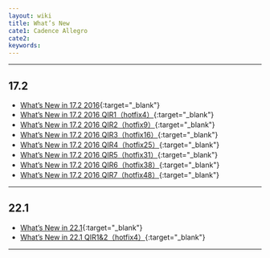 ```yaml
---
layout: wiki
title: What’s New
cate1: Cadence Allegro
cate2: 
keywords: 
---
```


* * *

## 17.2

-  [What’s New in 17.2 2016](https://tiny-yhw.github.io//2023/06/08/cadence-allegro-whats-new-in-17-2-2016/){:target="_blank"}
-  [What’s New in 17.2 2016 QIR1（hotfix4）](https://tiny-yhw.github.io//2023/06/08/cadence-allegro-whats-new-in-17-2-2016-qir-1-hotfix4/){:target="_blank"}
-  [What’s New in 17.2 2016 QIR2（hotfix9）](https://tiny-yhw.github.io//2023/06/08/cadence-allegro-whats-new-in-17-2-2016-qir-2-hotfix9/){:target="_blank"}
-  [What’s New in 17.2 2016 QIR3（hotfix16）](https://tiny-yhw.github.io//2023/06/08/cadence-allegro-whats-new-in-17-2-2016-qir-3-hotfix16/){:target="_blank"}
-  [What’s New in 17.2 2016 QIR4（hotfix25）](https://tiny-yhw.github.io//2023/06/08/cadence-allegro-whats-new-in-17-2-2016-qir-4-hotfix25/){:target="_blank"}
-  [What’s New in 17.2 2016 QIR5（hotfix31）](https://tiny-yhw.github.io//2023/06/08/cadence-allegro-whats-new-in-17-2-2016-qir-5-hotfix31/){:target="_blank"}
-  [What’s New in 17.2 2016 QIR6（hotfix38）](https://tiny-yhw.github.io//2023/06/08/cadence-allegro-whats-new-in-17-2-2016-qir-6-hotfix38/){:target="_blank"}
-  [What’s New in 17.2 2016 QIR7（hotfix48）](https://tiny-yhw.github.io//2023/06/08/cadence-allegro-whats-new-in-17-2-2016-qir-7-hotfix48/){:target="_blank"}

* * *

## 22.1

*   [What’s New in 22.1](https://tiny-yhw.github.io//2023/06/06/cadence-allegro-whats-new-in-22-1/){:target="_blank"}
*   [What’s New in 22.1 QIR1&2（hotfix4）](https://tiny-yhw.github.io//2023/06/06/cadence-allegro-whats-new-in-22-1-QIR1+2/){:target="_blank"}

* * *